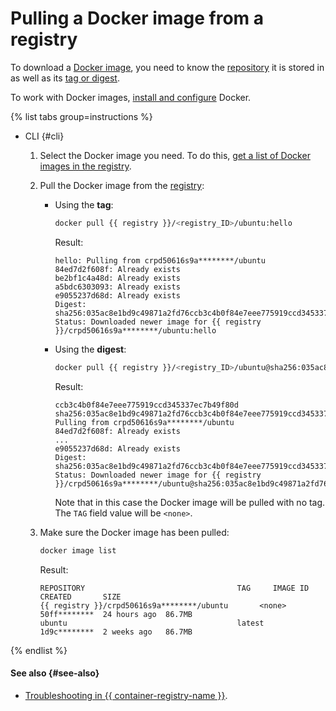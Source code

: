 # Pulling a Docker image from a registry

To download a [Docker image](../../concepts/docker-image.md), you need to know the [repository](../../concepts/repository.md) it is stored in as well as its [tag or digest](../../concepts/docker-image.md#version).

To work with Docker images, [install and configure](../configure-docker.md) Docker.

{% list tabs group=instructions %}

- CLI {#cli}

   1. Select the Docker image you need. To do this, [get a list of Docker images in the registry](docker-image-list.md#docker-image-list).
   1. Pull the Docker image from the [registry](../../concepts/registry.md):
      * Using the **tag**:

         ```bash
         docker pull {{ registry }}/<registry_ID>/ubuntu:hello
         ```

         Result:

         ```text
         hello: Pulling from crpd50616s9a********/ubuntu
         84ed7d2f608f: Already exists
         be2bf1c4a48d: Already exists
         a5bdc6303093: Already exists
         e9055237d68d: Already exists
         Digest: sha256:035ac8e1bd9c49871a2fd76ccb3c4b0f84e7eee775919ccd345337ec********
         Status: Downloaded newer image for {{ registry }}/crpd50616s9a********/ubuntu:hello
         ```

      * Using the **digest**:

         ```bash
         docker pull {{ registry }}/<registry_ID>/ubuntu@sha256:035ac8e1bd9c49871a2fd76
         ```

         Result:

         ```text
         ccb3c4b0f84e7eee775919ccd345337ec7b49f80d
         sha256:035ac8e1bd9c49871a2fd76ccb3c4b0f84e7eee775919ccd345337ec********: Pulling from crpd50616s9a********/ubuntu
         84ed7d2f608f: Already exists
         ...
         e9055237d68d: Already exists
         Digest: sha256:035ac8e1bd9c49871a2fd76ccb3c4b0f84e7eee775919ccd345337ec********
         Status: Downloaded newer image for {{ registry }}/crpd50616s9a********/ubuntu@sha256:035ac8e1bd9c49871a2fd76ccb3c4b0f84e7eee775919ccd345337ec********
         ```

         Note that in this case the Docker image will be pulled with no tag. The `TAG` field value will be `<none>`.
   1. Make sure the Docker image has been pulled:

      ```bash
      docker image list
      ```

      Result:

      ```text
      REPOSITORY                                  TAG     IMAGE ID      CREATED       SIZE
      {{ registry }}/crpd50616s9a********/ubuntu       <none>  50ff********  24 hours ago  86.7MB
      ubuntu                                      latest  1d9c********  2 weeks ago   86.7MB
      ```

{% endlist %}

#### See also {#see-also}

* [Troubleshooting in {{ container-registry-name }}](../../error/index.md).